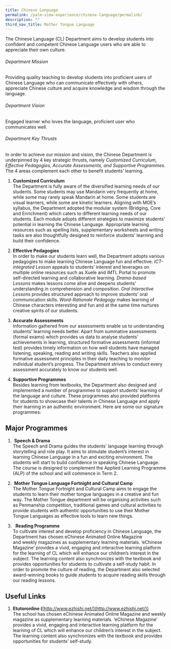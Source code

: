 ```yaml
---
title: Chinese Language
permalink: /palm-view-experience/chinese-language/permalink/
description: ""
third_nav_title: Mother Tongue Language
---
```

The Chinese Language (CL) Department aims to develop students into confident and competent Chinese Language users who are able to appreciate their own culture.

###### Department Mission <br>
Providing quality teaching to develop students into proficient users of Chinese Language who can communicate effectively with others, appreciate Chinese culture and acquire knowledge and wisdom through the language.

###### Department Vision <br>
Engaged learner who loves the language, proficient user who communicates well.  
  
###### Department Key Thrusts <br>
In order to achieve our mission and vision, the Chinese Department is underpinned by 4 key strategic thrusts, namely _Customized Curriculum, Effective Pedagogies, Accurate Assessments, and Supportive Programmes_. The 4 areas complement each other to benefit students’ learning.

1. **Customized Curriculum** <br>
The Department is fully aware of the diversified learning needs of our students. Some students may use Mandarin very frequently at home, while some may rarely speak Mandarin at home. Some students are visual learners, while some are kinetic learners. Aligning with MOE’s syllabus, the Department adopted the modular system (Bridging, Core and Enrichment) which caters to different learning needs of our students. Each module adopts different strategies to maximize students’ potential in learning the Chinese Language. Appropriate learning resources such as spelling lists, supplementary worksheets and writing tasks are also thoughtfully designed to reinforce students’ learning and build their confidence.

2. **Effective Pedagogies** <br>
In order to make our students learn well, the Department adopts various pedagogies to make learning Chinese Language fun and effective. _ICT-integrated Lesson_ appeals to students’ interest and leverages on multiple online resources such as Xuele and iMTL Portal to promote self-directed learning and collaborative learning. _Drama-based Lessons_ makes lessons come alive and deepens students’ understanding in comprehension and composition. _Oral Interactive Lessons_ provides structured approach to improve students’ oral communication skills. _Word-Rationale Pedagogy_ makes learning of Chinese characters interesting and fun and at the same time nurtures creative spirits of our students.

3. **Accurate Assessments** <br>
Information gathered from our assessments enable us to understanding students’ learning needs better. Apart from summative assessments (formal exams) which provides us data to analyse students’ achievements in learning, structured formative assessments (informal test) provides timely information on how well students have managed listening, speaking, reading and writing skills. Teachers also applied formative assessment principles in their daily teaching to monitor individual student’s progress. The Department strives to conduct every assessment accurately to know our students well.

4. **Supportive Programmes** <br>
Besides learning from textbooks, the Department also designed and implemented a number of programmes to support students’ learning of the language and culture. These programmes also provided platforms for students to showcase their talents in Chinese Language and apply their learning in an authentic environment. Here are some our signature programmes:

Major Programmes
----------------

1.  **Speech & Drama** <br>
The Speech and Drama guides the students’ language learning through storytelling and role play. It aims to stimulate student’s interest in learning Chinese Language in a fun and exciting environment. The students will start to build confidence in speaking Chinese Language. The course is designed to complement the Applied Learning Programme (ALP) of the school and will commence in Term 2.

2.  **Mother Tongue Language Fortnight and Cultural Camp** <br>
The Mother Tongue Fortnight and Cultural Camp aims to engage the students to learn their mother tongue languages in a creative and fun way. The Mother Tongue department will be organising activities such as Penmanship competition, traditional games and cultural activities to provide students with authentic opportunities to use their Mother Tongue Languages as effective tools to learn new things.

3.   **Reading Programme** <br>
To cultivate interest and develop proficiency in Chinese Language, the Department has chosen eChinese Animated Online Magazine and weekly magazines as supplementary learning materials. ‘eChinese Magazine’ provides a vivid, engaging and interactive learning platform for the learning of CL which will enhance our children’s interest in the subject. The learning content also synchronizes with the textbook and provides opportunities for students to cultivate a self-study habit. In order to promote the culture of reading, the Department also selected award-winning books to guide students to acquire reading skills through our reading lessons.

Useful Links
------------
1. **Etutoronline (**[http://www.ezhishi.net/](http://www.ezhishi.net/)) <br>
The school has chosen eChinese Animated Online Magazine and weekly magazine as supplementary learning materials. ‘eChinese Magazine’ provides a vivid, engaging and interactive learning platform for the learning of CL which will enhance our children’s interest in the subject. The learning content also synchronizes with the textbook and provides opportunities for students’ self-study.